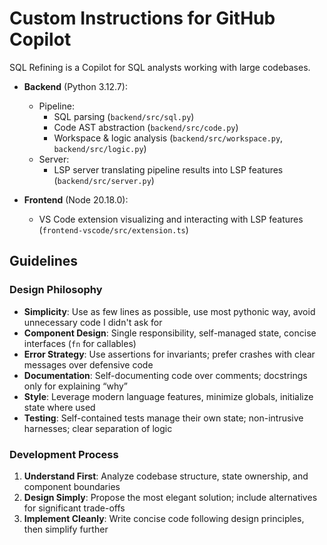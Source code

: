 # Custom Instructions for GitHub Copilot

SQL Refining is a Copilot for SQL analysts working with large codebases.

- **Backend** (Python 3.12.7):

  - Pipeline:
    - SQL parsing (`backend/src/sql.py`)
    - Code AST abstraction (`backend/src/code.py`)
    - Workspace & logic analysis (`backend/src/workspace.py`, `backend/src/logic.py`)
  - Server:
    - LSP server translating pipeline results into LSP features (`backend/src/server.py`)

- **Frontend** (Node 20.18.0):
  - VS Code extension visualizing and interacting with LSP features (`frontend-vscode/src/extension.ts`)

## Guidelines

### Design Philosophy

- **Simplicity**: Use as few lines as possible, use most pythonic way, avoid unnecessary code I didn't ask for
- **Component Design**: Single responsibility, self-managed state, concise interfaces (`fn` for callables)
- **Error Strategy**: Use assertions for invariants; prefer crashes with clear messages over defensive code
- **Documentation**: Self-documenting code over comments; docstrings only for explaining “why”
- **Style**: Leverage modern language features, minimize globals, initialize state where used
- **Testing**: Self-contained tests manage their own state; non-intrusive harnesses; clear separation of logic

### Development Process

1. **Understand First**: Analyze codebase structure, state ownership, and component boundaries
2. **Design Simply**: Propose the most elegant solution; include alternatives for significant trade-offs
3. **Implement Cleanly**: Write concise code following design principles, then simplify further
